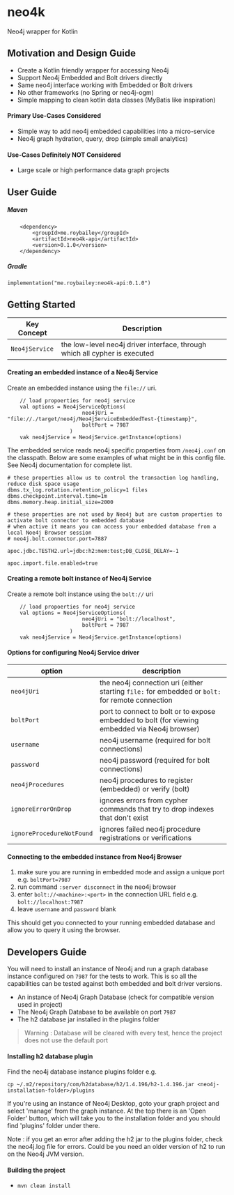 # neo4k

Neo4j wrapper for Kotlin


## Motivation and Design Guide

* Create a Kotlin friendly wrapper for accessing Neo4j
* Support Neo4j Embedded and Bolt drivers directly
* Same neo4j interface working with Embedded or Bolt drivers
* No other frameworks (no Spring or neo4j-ogm)
* Simple mapping to clean kotlin data classes (MyBatis like inspiration)

#### Primary Use-Cases Considered

* Simple way to add neo4j embedded capabilities into a micro-service
* Neo4j graph hydration, query, drop (simple small analytics) 

#### Use-Cases Definitely NOT Considered

* Large scale or high performance data graph projects


## User Guide

##### Maven 

```
    <dependency>
        <groupId>me.roybailey</groupId>
        <artifactId>neo4k-api</artifactId>
        <version>0.1.0</version>
    </dependency>
```

##### Gradle 

`implementation("me.roybailey:neo4k-api:0.1.0")`


## Getting Started

Key Concept | Description
------------|------------
`Neo4jService` | the low-level neo4j driver interface, through which all cypher is executed

#### Creating an embedded instance of a Neo4j Service

Create an embedded instance using the `file://` uri.  

```
    // load propoerties for neo4j service
    val options = Neo4jServiceOptions(
                        neo4jUri = "file://./target/neo4j/Neo4jServiceEmbeddedTest-{timestamp}",
                        boltPort = 7987
                    )
    vak neo4jService = Neo4jService.getInstance(options)
```

The embedded service reads neo4j specific properties from `/neo4j.conf` on the classpath.
Below are some examples of what might be in this config file.  See Neo4j documentation for complete list.

```
# these properties allow us to control the transaction log handling, reduce disk space usage
dbms.tx_log.rotation.retention_policy=1 files
dbms.checkpoint.interval.time=1m
dbms.memory.heap.initial_size=2000

# these properties are not used by Neo4j but are custom properties to activate bolt connector to embedded database
# when active it means you can access your embedded database from a local Noe4j Browser session
# neo4j.bolt.connector.port=7887

apoc.jdbc.TESTH2.url=jdbc:h2:mem:test;DB_CLOSE_DELAY=-1

apoc.import.file.enabled=true
```

#### Creating a remote bolt instance of Neo4j Service

Create a remote bolt instance using the `bolt://` uri

```
    // load propoerties for neo4j service
    val options = Neo4jServiceOptions(
                        neo4jUri = "bolt://localhost",
                        boltPort = 7987
                    )
    vak neo4jService = Neo4jService.getInstance(options)
```

#### Options for configuring Neo4j Service driver

option | description
-------|------------
`neo4jUri` | the neo4j connection uri (either starting `file:` for embedded or `bolt:` for remote connection
`boltPort` | port to connect to bolt or to expose embedded to bolt (for viewing embedded via Neo4j browser)
`username` | neo4j username (required for bolt connections)
`password` | neo4j password (required for bolt connections)
`neo4jProcedures` | neo4j procedures to register (embedded) or verify (bolt)
`ignoreErrorOnDrop` | ignores errors from cypher commands that try to drop indexes that don't exist
`ignoreProcedureNotFound` | ignores failed neo4j procedure registrations or verifications

#### Connecting to the embedded instance from Neo4j Browser

1. make sure you are running in embedded mode and assign a unique port e.g. `boltPort=7987`
1. run command `:server disconnect` in the neo4j browser
1. enter `bolt://<machine>:<port>` in the connection URL field e.g. `bolt://localhost:7987`
1. leave `username` and `password` blank

This should get you connected to your running embedded database and allow you to query it using the browser. 


## Developers Guide

You will need to install an instance of Neo4j and run a graph database instance configured on `7987` for the tests to work.
This is so all the capabilities can be tested against both embedded and bolt driver versions.

* An instance of Neo4j Graph Database (check for compatible version used in project)
* The Neo4j Graph Database to be available on port `7987`  
* The h2 database jar installed in the plugins folder  

> Warning : Database will be cleared with every test, hence the project does not use the default port

#### Installing h2 database plugin

Find the neo4j database instance plugins folder e.g.

`cp ~/.m2/repository/com/h2database/h2/1.4.196/h2-1.4.196.jar <neo4j-installation-folder>/plugins` 

If you're using an instance of Neo4j Desktop, goto your graph project and select 'manage' from the graph instance.
At the top there is an 'Open Folder' button, which will take you to the installation folder and you should find 'plugins'
folder under there.

Note : if you get an error after adding the h2 jar to the plugins folder, check the neo4j.log file for errors.
Could be you need an older version of h2 to run on the Neo4j JVM version. 

#### Building the project

* `mvn clean install`





